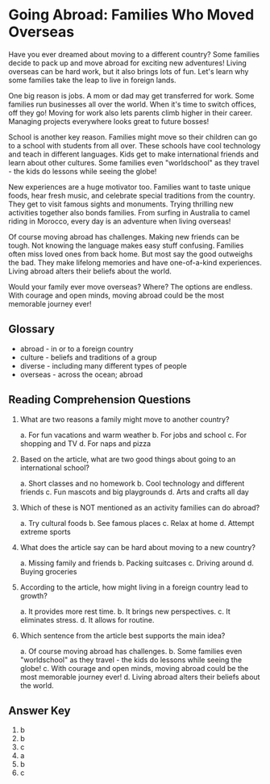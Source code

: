 # Going Abroad: Families Who Moved Overseas

Have you ever dreamed about moving to a different country? Some families decide to pack up and move abroad for exciting new adventures! Living overseas can be hard work, but it also brings lots of fun. Let's learn why some families take the leap to live in foreign lands.

One big reason is jobs. A mom or dad may get transferred for work. Some families run businesses all over the world. When it's time to switch offices, off they go! Moving for work also lets parents climb higher in their career. Managing projects everywhere looks great to future bosses!

School is another key reason. Families might move so their children can go to a school with students from all over. These schools have cool technology and teach in different languages. Kids get to make international friends and learn about other cultures. Some families even "worldschool" as they travel - the kids do lessons while seeing the globe!

New experiences are a huge motivator too. Families want to taste unique foods, hear fresh music, and celebrate special traditions from the country. They get to visit famous sights and monuments. Trying thrilling new activities together also bonds families. From surfing in Australia to camel riding in Morocco, every day is an adventure when living overseas!

Of course moving abroad has challenges. Making new friends can be tough. Not knowing the language makes easy stuff confusing. Families often miss loved ones from back home. But most say the good outweighs the bad. They make lifelong memories and have one-of-a-kind experiences. Living abroad alters their beliefs about the world.

Would your family ever move overseas? Where? The options are endless. With courage and open minds, moving abroad could be the most memorable journey ever!

## Glossary

- abroad - in or to a foreign country
- culture - beliefs and traditions of a group  
- diverse - including many different types of people
- overseas - across the ocean; abroad

## Reading Comprehension Questions

1. What are two reasons a family might move to another country?

   a. For fun vacations and warm weather
   b. For jobs and school
   c. For shopping and TV
   d. For naps and pizza

2. Based on the article, what are two good things about going to an international school?

   a. Short classes and no homework
   b. Cool technology and different friends
   c. Fun mascots and big playgrounds
   d. Arts and crafts all day

3. Which of these is NOT mentioned as an activity families can do abroad?

   a. Try cultural foods
   b. See famous places
   c. Relax at home
   d. Attempt extreme sports

4. What does the article say can be hard about moving to a new country?

   a. Missing family and friends
   b. Packing suitcases
   c. Driving around
   d. Buying groceries

5. According to the article, how might living in a foreign country lead to growth?

   a. It provides more rest time.
   b. It brings new perspectives.
   c. It eliminates stress.
   d. It allows for routine.

6. Which sentence from the article best supports the main idea?

   a. Of course moving abroad has challenges.
   b. Some families even "worldschool" as they travel - the kids do lessons while seeing the globe!
   c. With courage and open minds, moving abroad could be the most memorable journey ever!
   d. Living abroad alters their beliefs about the world.

## Answer Key

1. b
2. b
3. c  
4. a
5. b
6. c
